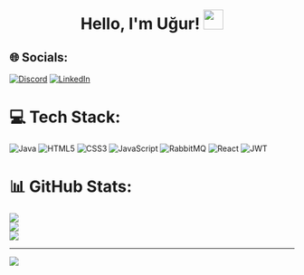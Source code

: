 <h1><p align="center">Hello, I'm Uğur! <img src="https://media.giphy.com/media/hvRJCLFzcasrR4ia7z/giphy.gif" width="35px"></h1></p>


## 🌐 Socials:
[![Discord](https://img.shields.io/badge/Discord-%237289DA.svg?logo=discord&logoColor=white)](https://discord.gg/ayhan.ugur) [![LinkedIn](https://img.shields.io/badge/LinkedIn-%230077B5.svg?logo=linkedin&logoColor=white)](https://linkedin.com/in/ayhanugurcancelik) 

# 💻 Tech Stack:
![Java](https://img.shields.io/badge/java-%23ED8B00.svg?style=for-the-badge&logo=openjdk&logoColor=white) ![HTML5](https://img.shields.io/badge/html5-%23E34F26.svg?style=for-the-badge&logo=html5&logoColor=white) ![CSS3](https://img.shields.io/badge/css3-%231572B6.svg?style=for-the-badge&logo=css3&logoColor=white) ![JavaScript](https://img.shields.io/badge/javascript-%23323330.svg?style=for-the-badge&logo=javascript&logoColor=%23F7DF1E) ![RabbitMQ](https://img.shields.io/badge/rabbitmq-FF6600?style=for-the-badge&logo=rabbitmq&logoColor=white) ![React](https://img.shields.io/badge/react-%2320232a.svg?style=for-the-badge&logo=react&logoColor=%2361DAFB) ![JWT](https://img.shields.io/badge/JWT-black?style=for-the-badge&logo=JSON%20web%20tokens)
# 📊 GitHub Stats:
![](https://github-readme-stats.vercel.app/api?username=augurcelikk&theme=dark&hide_border=true&include_all_commits=false&count_private=false)<br/>
![](https://github-readme-streak-stats.herokuapp.com/?user=augurcelikk&theme=dark&hide_border=true)<br/>
![](https://github-readme-stats.vercel.app/api/top-langs/?username=augurcelikk&theme=dark&hide_border=true&include_all_commits=false&count_private=false&layout=compact)

---
[![](https://visitcount.itsvg.in/api?id=augurcelikk&icon=5&color=0)](https://visitcount.itsvg.in)

<!-- Proudly created with GPRM ( https://gprm.itsvg.in ) -->
